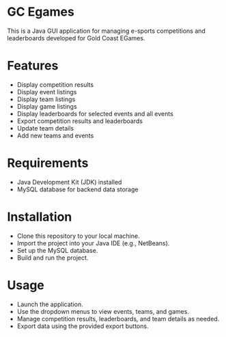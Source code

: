 # GC Egames
This is a Java GUI application for managing e-sports competitions and leaderboards developed for Gold Coast EGames.

# Features
* Display competition results
* Display event listings
* Display team listings
* Display game listings
* Display leaderboards for selected events and all events
* Export competition results and leaderboards
* Update team details
* Add new teams and events

# Requirements
* Java Development Kit (JDK) installed
* MySQL database for backend data storage

# Installation
* Clone this repository to your local machine.
* Import the project into your Java IDE (e.g., NetBeans).
* Set up the MySQL database.
* Build and run the project.

# Usage
* Launch the application.
* Use the dropdown menus to view events, teams, and games.
* Manage competition results, leaderboards, and team details as needed.
* Export data using the provided export buttons.
